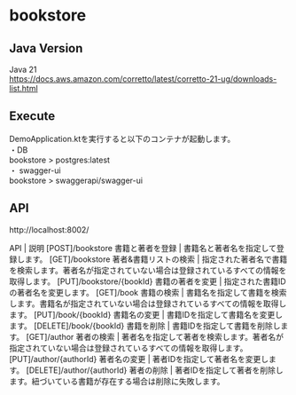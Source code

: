 # bookstore

## Java Version
Java 21  
https://docs.aws.amazon.com/corretto/latest/corretto-21-ug/downloads-list.html  

## Execute
DemoApplication.ktを実行すると以下のコンテナが起動します。  
・DB  
  bookstore > postgres:latest  
・ swagger-ui  
  bookstore > swaggerapi/swagger-ui  

## API
http://localhost:8002/

API | 説明
[POST]/bookstore 書籍と著者を登録 | 書籍名と著者名を指定して登録します。
[GET]/bookstore 著者&書籍リストの検索 | 指定された著者名で書籍を検索します。著者名が指定されていない場合は登録されているすべての情報を取得します。
[PUT]/bookstore/{bookId} 書籍の著者を変更 | 指定された書籍IDの著者名を変更します。
[GET]/book 書籍の検索 | 書籍名を指定して書籍を検索します。書籍名が指定されていない場合は登録されているすべての情報を取得します。
[PUT]/book/{bookId} 書籍名の変更 | 書籍IDを指定して書籍名を変更します。
[DELETE]/book/{bookId} 書籍を削除 | 書籍IDを指定して書籍を削除します。
[GET]/author 著者の検索 | 著者名を指定して著者を検索します。著者名が指定されていない場合は登録されているすべての情報を取得します。
[PUT]/author/{authorId} 著者名の変更 | 著者IDを指定して著者名を変更します。
[DELETE]/author/{authorId} 著者の削除 | 著者IDを指定して著者を削除します。紐づいている書籍が存在する場合は削除に失敗します。

